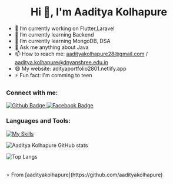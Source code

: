 <h1 align="center">Hi 👋, I'm Aaditya Kolhapure</h1>

- 🔭 I’m currently working on Flutter,Laravel
- 🌱 I’m currently learning Backend
- 🌱 I’m currently learning MongoDB, DSA
- 💬 Ask me anything about Java 
- 📫 How to reach me: aadityakolhapure28@gmail.com / aaditya.kolhapure@dnyanshree.edu.in
- 😄 My website: adityaportfolio2801.netlify.app
- ⚡ Fun fact: I'm comming to teen
  
### Connect with me:
<div id="badges">
  <a href="https://github.com/aadityakolhapure">
    <img src="https://img.shields.io/badge/Github-white?style=for-the-badge&logo=Github&logoColor=black" alt="Github Badge"/>
  </a>
   <a href="https://www.linkedin.com/in/aaditya-kolhapure-534a2b241/">
    <img src="https://img.shields.io/badge/LinkedIn-blue?style=for-the-badge&logo=facebook&logoColor=white" alt="Facebook Badge"/>
  </a>
</div>

### Languages and Tools:
[![My Skills](https://skillicons.dev/icons?i=c,java,html,css,bootstrap,javascript,php,github,git,mysql,laravel,aws,mongodb,figma,vscode,ubuntu,linux,notion,&=5)](https://skillicons.dev)

![Aaditya Kolhapure GitHub stats](https://github-readme-stats.vercel.app/api?username=aadityakolhapure&show_icons=true&theme=dark)

![Top Langs](https://github-readme-stats.vercel.app/api/top-langs/?username=aadityakolhapure&theme=dark)


<br>
⭐ From [aadityakolhapure](https://github.com/aadityakolhapure)
